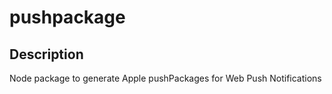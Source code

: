 # pushpackage

## Description

Node package to generate Apple pushPackages for Web Push Notifications
